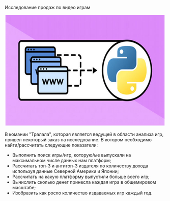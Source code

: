 Исследование продаж по видео играм

<p align="center"><img src="https://github.com/ArtemPlgn/Data_analyst_project/blob/main/american_pres/web_scr.jpg" alt="Data_analyst_project/blob/main/games_sales/games" border="0" style='width:500px;height:350px'/>

  В комании "Тралала", которая является ведущей в области анализа игр, пришел некоторый заказ на исследование. В котором необходимо найти/рассчитать следующие показатели:
  
- Выполнить поиск игры/игр, которую/ые выпускали на максимальном числе данных нам платформ;
- Рассчитать топ-3 и антитоп-3 издателя по количеству дохода используя данные Северной Америки и Японии;
- Рассчитать на какую платформу выпустили больше всего игр;
- Вычислить сколько денег принесла каждая игра в общемировом масштабе;
- Изобразить как росло количество издаваемых игр каждый год.
